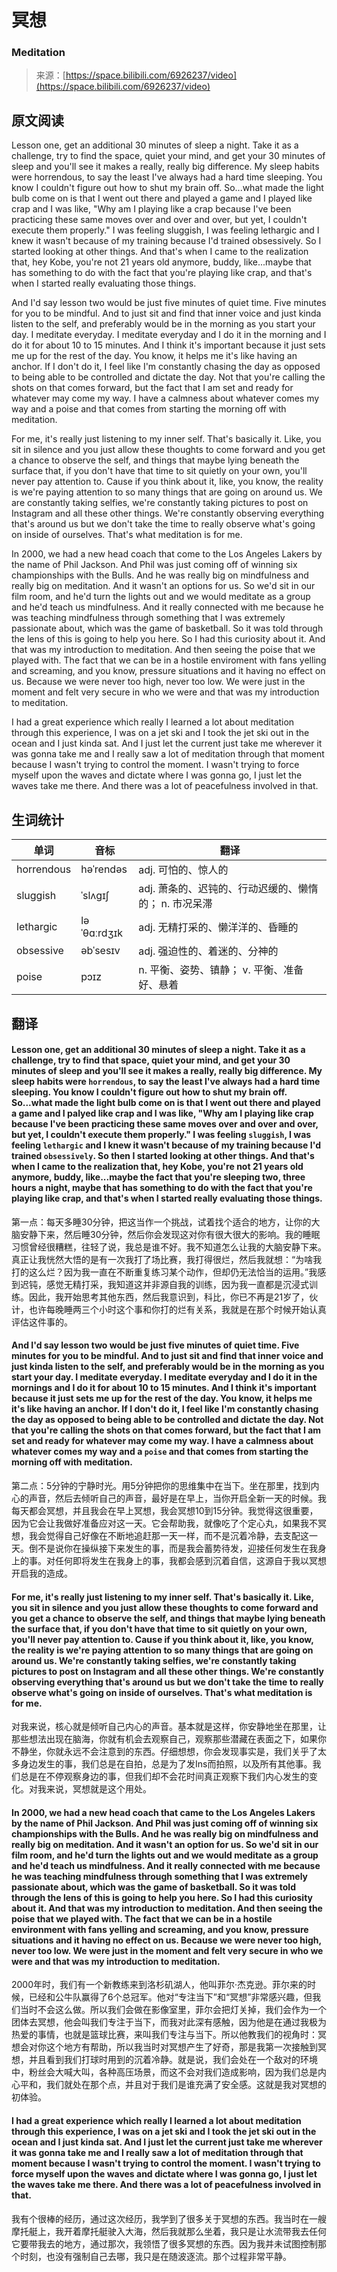 # 冥想

### Meditation

>来源：[https://space.bilibili.com/6926237/video](https://space.bilibili.com/6926237/video)

## 原文阅读

Lesson one, get an additional 30 minutes of sleep a night. Take it as a challenge, try to find the space, quiet your mind, and get your 30 minutes of sleep and you'll see it makes a really, really big difference. My sleep habits were horrendous, to say the least I've always had a hard time sleeping. You know I couldn't figure out how to shut my brain off. So...what made the light bulb come on is that I went out there and played a game and I played like crap and I was like, "Why am I playing like a crap because I've been practicing these same moves over and over and over, but yet, I couldn't execute them properly." I was feeling sluggish, I was feeling lethargic and I knew it wasn't because of my training because I'd trained obsessively. So I started looking at other things. And that's when I came to the realization that, hey Kobe, you're not 21 years old anymore, buddy, like...maybe that has something to do with the fact that you're playing like crap, and that's when I started really evaluating those things.

And I'd say lesson two would be just five minutes of quiet time. Five minutes for you to be mindful. And to just sit and find that inner voice and just kinda listen to the self, and preferably would be in the morning as you start your day. I meditate everyday. I meditate everyday and I do it in the morning and I do it for about 10 to 15 minutes. And I think it's important because it just sets me up for the rest of the day. You know, it helps me it's like having an anchor. If I don't do it, I feel like I'm constantly chasing the day as opposed to being able to be controlled and dictate the day. Not that you're calling the shots on that comes forward, but the fact that I am set and ready for whatever may come my way. I have a calmness about whatever comes my way and a poise and that comes from starting the morning off with meditation.

For me, it's really just listening to my inner self. That's basically it. Like, you sit in silence and you just allow these thoughts to come forward and you get a chance to observe the self, and things that maybe lying beneath the surface that, if you don't have that time to sit quietly on your own, you'll never pay attention to. Cause if you think about it, like, you know, the reality is we're paying attention to so many things that are going on around us. We are constantly taking selfies, we're constantly taking pictures to post on Instagram and all these other things. We're constantly observing everything that's around us but we don't take the time to really observe what's going on inside of ourselves. That's what meditation is for me.

In 2000, we had a new head coach that come to the Los Angeles Lakers by the name of Phil Jackson. And Phil was just coming off of winning six championships with the Bulls. And he was really big on mindfulness and really big on meditation. And it wasn't an options for us. So we'd sit in our film room, and he'd turn the lights out and we would meditate as a group and he'd teach us mindfulness. And it really connected with me because he was teaching mindfulness through something that I was extremely passionate about, which was the game of basketball. So it was told through the lens of this is going to help you here. So I had this curiosity about it. And that was my introduction to meditation. And then seeing the poise that we played with. The fact that we can be in a hostile enviroment with fans yelling and screaming, and you know, pressure situations and it having no effect on us. Because we were never too high, never too low. We were just in the moment and felt very secure in who we were and that was my introduction to meditation.

I had a great experience which really I learned a lot about meditation through this experience, I was on a jet ski and I took the jet ski out in the ocean and I just kinda sat. And I just let the current just take me wherever it was gonna take me and I really saw a lot of meditation through that moment because I wasn't trying to control the moment. I wasn't trying to force myself upon the waves and dictate where I was gonna go, I just let the waves take me there. And there was a lot of peacefulness involved in that.

## 生词统计
| 单词 | 音标 | 翻译 |
|-|-|-|
| horrendous | həˈrendəs | adj. 可怕的、惊人的 |
| sluggish | ˈslʌɡɪʃ | adj. 萧条的、迟钝的、行动迟缓的、懒惰的； n. 市况呆滞 |
| lethargic | ləˈθɑːrdʒɪk | adj. 无精打采的、懒洋洋的、昏睡的 |
| obsessive | əbˈsesɪv | adj. 强迫性的、着迷的、分神的 |
| poise | pɔɪz | n. 平衡、姿势、镇静； v. 平衡、准备好、悬着 |

## 翻译

#### Lesson one, get an additional 30 minutes of sleep a night. Take it as a challenge, try to find that space, quiet your mind, and get your 30 minutes of sleep and you'll see it makes a really, really big difference. My sleep habits were `horrendous`, to say the least I've always had a hard time sleeping. You know I couldn't figure out how to shut my brain off. So...what made the light bulb come on is that I went out there and played a game and I palyed like crap and I was like, "Why am I playing like crap because I've been practicing these same moves over and over and over, but yet, I couldn't execute them properly." I was feeling `sluggish`, I was feeling `lethargic` and I knew it wasn't because of my training because I'd trained `obsessively`. So then I started looking at other things. And that's when I came to the realization that, hey Kobe, you're not 21 years old anymore, buddy, like...maybe the fact that you're sleeping two, three hours a night, maybe that has something to do with the fact that you're playing like crap, and that's when I started really evaluating those things.
第一点：每天多睡30分钟，把这当作一个挑战，试着找个适合的地方，让你的大脑安静下来，然后睡30分钟，然后你会发现这对你有很大很大的影响。我的睡眠习惯曾经很糟糕，往轻了说，我总是谁不好。我不知道怎么让我的大脑安静下来。真正让我恍然大悟的是有一次我打了场比赛，我打得很烂，然后我就想：“为啥我打的这么烂？因为我一直在不断重复练习某个动作，但却仍无法恰当的运用。”我感到迟钝，感觉无精打采，我知道这并非源自我的训练，因为我一直都是沉浸式训练。因此，我开始思考其他东西，然后我意识到，科比，你已不再是21岁了，伙计，也许每晚睡两三个小时这个事和你打的烂有关系，我就是在那个时候开始认真评估这件事的。
#### And I'd say lesson two would be just five minutes of quiet time. Five minutes for you to be mindful. And to just sit and find that inner voice and just kinda listen to the self, and preferably would be in the morning as you start your day. I meditate everyday. I meditate everyday and I do it in the mornings and I do it for about 10 to 15 minutes. And I think it's important because it just sets me up for the rest of the day. You know, it helps me it's like having an anchor. If I don't do it, I feel like I'm constantly chasing the day as opposed to being able to be controlled and dictate the day. Not that you're calling the shots on that comes forward, but the fact that I am set and ready for whatever may come my way. I have a calmness about whatever comes my way and a `poise` and that comes from starting the morning off with meditation.
第二点：5分钟的宁静时光。用5分钟把你的思维集中在当下。坐在那里，找到内心的声音，然后去倾听自己的声音，最好是在早上，当你开启全新一天的时候。我每天都会冥想，并且我会在早上冥想，我会冥想10到15分钟。我觉得这很重要，因为它会让我做好准备应对这一天。它会帮助我，就像吃了个定心丸，如果我不冥想，我会觉得自己好像在不断地追赶那一天一样，而不是沉着冷静，去支配这一天。倒不是说你在操纵接下来发生的事，而是我会蓄势待发，迎接任何发生在我身上的事。对任何即将发生在我身上的事，我都会感到沉着自信，这源自于我以冥想开启我的造成。
#### For me, it's really just listening to my inner self. That's basically it. Like, you sit in silence and you just allow these thoughts to come forward and you get a chance to observe the self, and things that maybe lying beneath the surface that, if you don't have that time to sit quietly on your own, you'll never pay attention to. Cause if you think about it, like, you know, the reality is we're paying attention to so many things that are going on around us. We're constantly taking selfies, we're constantly taking pictures to post on Instagram and all these other things. We're constantly observing everything that's around us but we don't take the time to really observe what's going on inside of ourselves. That's what meditation is for me.
对我来说，核心就是倾听自己内心的声音。基本就是这样，你安静地坐在那里，让那些想法出现在脑海，你就有机会去观察自己，观察那些潜藏在表面之下，如果你不静坐，你就永远不会注意到的东西。仔细想想，你会发现事实是，我们关乎了太多身边发生的事，我们总是在自拍，总是为了发Ins而拍照，以及所有其他事。我们总是在不停观察身边的事，但我们却不会花时间真正观察下我们内心发生的变化。对我来说，冥想就是这个用处。
#### In 2000, we had a new head coach that came to the Los Angeles Lakers by the name of Phil Jackson. And Phil was just coming off of winning six championships with the Bulls. And he was really big on mindfulness and really big on meditation. And it wasn't an option for us. So we'd sit in our film room, and he'd turn the lights out and we would meditate as a group and he'd teach us mindfulness. And it really connected with me because he was teaching mindfulness through something that I was extremely passionate about, which was the game of basketball. So it was told through the lens of this is going to help you here. So I had this curiosity about it. And that was my introduction to meditation. And then seeing the poise that we played with. The fact that we can be in a hostile environment with fans yelling and screaming, and you know, pressure situations and it having no effect on us. Because we were never too high, never too low. We were just in the moment and felt very secure in who we were and that was my introduction to meditation.
2000年时，我们有一个新教练来到洛杉矶湖人，他叫菲尔·杰克逊。菲尔来的时候，已经和公牛队赢得了6个总冠军。他对“专注当下”和“冥想”非常感兴趣，但我们当时不会这么做。所以我们会做在影像室里，菲尔会把灯关掉，我们会作为一个团体去冥想，他会叫我们专注于当下，而我对此深有感触，因为他是在通过我极为热爱的事情，也就是篮球比赛，来叫我们专注与当下。所以他教我们的视角时：冥想会对你这个地方有帮助，所以我当时对冥想产生了好奇，那是我第一次接触到冥想，并且看到我们打球时用到的沉着冷静。就是说，我们会处在一个敌对的环境中，粉丝会大喊大叫，各种高压场景，而这不会对我们造成影响，因为我们总是内心平和，我们就处在那个点，并且对于我们是谁充满了安全感。这就是我对冥想的初体验。
#### I had a great experience which really I learned a lot about meditation through this experience, I was on a jet ski and I took the jet ski out in the ocean and I just kinda sat. And I just let the current just take me wherever it was gonna take me and I really saw a lot of meditation through that moment because I wasn't trying to control the moment. I wasn't trying to force myself upon the waves and dictate where I was gonna go, I just let the waves take me there. And there was a lot of peacefulness involved in that.
我有个很棒的经历，通过这次经历，我学到了很多关于冥想的东西。我当时在一艘摩托艇上，我开着摩托艇驶入大海，然后我就那么坐着，我只是让水流带我去任何它要带我去的地方，通过那次，我领悟了很多冥想的东西。因为我并未试图控制那个时刻，也没有强制自己去哪，我只是在随波逐流。那个过程非常平静。

<src-rtyAudio :src="`https://rtyxmd.gitee.io/rty-resources2021/January/Meditation.mp3`"></src-rtyAudio>